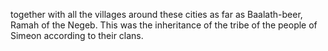 together with all the villages around these cities as far as Baalath-beer, Ramah of the Negeb. This was the inheritance of the tribe of the people of Simeon according to their clans.

